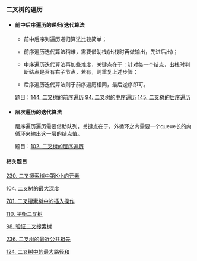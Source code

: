 ### 二叉树的遍历

- #### 前中后序遍历的递归/迭代算法

  - 前中后序列遍历递归算法比较简单；
  - 前序遍历迭代算法稍难，需要借助栈(出栈时再做输出，先进后出)；

  - 中序遍历迭代算法再加些难度，关键点在于：针对每一个结点，出栈时判断结点是否有右子节点，若有，则重复上述步骤；
  - 后序遍历迭代算法则于前序遍历相同，最后逆序即可。

  题目：[144. 二叉树的前序遍历](https://leetcode-cn.com/problems/binary-tree-preorder-traversal/) [94. 二叉树的中序遍历](https://leetcode-cn.com/problems/binary-tree-inorder-traversal/) [145. 二叉树的后序遍历](https://leetcode-cn.com/problems/binary-tree-postorder-traversal/) 

- #### 层次遍历的迭代算法

  层序遍历遍历需要借助队列，关键点在于，外循环之内需要一个queue长的内循环来输出这一层的结点值。

  题目：[102. 二叉树的层序遍历](https://leetcode-cn.com/problems/binary-tree-level-order-traversal/)



#### 相关题目

[230. 二叉搜索树中第K小的元素](https://leetcode-cn.com/problems/kth-smallest-element-in-a-bst/)

[104. 二叉树的最大深度](https://leetcode-cn.com/problems/maximum-depth-of-binary-tree/)

[701. 二叉搜索树中的插入操作](https://leetcode-cn.com/problems/insert-into-a-binary-search-tree/)

[110. 平衡二叉树](https://leetcode-cn.com/problems/balanced-binary-tree/)

[98. 验证二叉搜索树](https://leetcode-cn.com/problems/validate-binary-search-tree/)

[236. 二叉树的最近公共祖先](https://leetcode-cn.com/problems/lowest-common-ancestor-of-a-binary-tree/)

[124. 二叉树中的最大路径和](https://leetcode-cn.com/problems/binary-tree-maximum-path-sum/)









